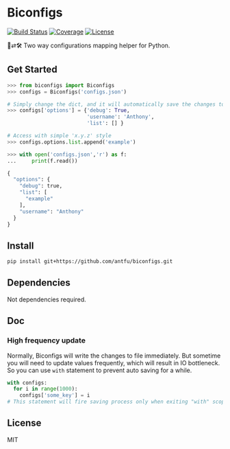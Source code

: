 # Biconfigs
[![Build Status](https://img.shields.io/travis/antfu/biconfigs.svg?style=flat-square)](https://travis-ci.org/antfu/biconfigs)
[![Coverage](https://img.shields.io/codecov/c/github/antfu/biconfigs.svg?style=flat-square)](https://codecov.io/gh/antfu/biconfigs)
[![License](https://img.shields.io/github/license/antfu/biconfigs.svg?style=flat-square)](https://github.com/antfu/biconfigs/blob/master/LICENSE)

📜⇄🛠 Two way configurations mapping helper for Python.

## Get Started
```python
>>> from biconfigs import Biconfigs
>>> configs = Biconfigs('configs.json')

# Simply change the dict, and it will automatically save the changes to file.
>>> configs['options'] = {'debug': True,
                          'username': 'Anthony',
                          'list': [] }

# Access with simple 'x.y.z' style
>>> configs.options.list.append('example')

>>> with open('configs.json','r') as f:
...     print(f.read())

{
  "options": {
    "debug": true,
    "list": [
      "example"
    ],
    "username": "Anthony"
  }
}
```

## Install
```sh
pip install git+https://github.com/antfu/biconfigs.git
```

## Dependencies
Not dependencies required.

## Doc
### High frequency update
Normally, Biconfigs will write the changes to file immediately. But sometime you
will need to update values frequently, which will result in IO bottleneck. So you
can use `with` statement to prevent auto saving for a while.
```python
with configs:
  for i in range(1000):
    configs['some_key'] = i
# This statement will fire saving process only when exiting "with" scope
```

## License
MIT
